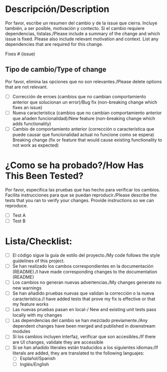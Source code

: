 # Descripción/Description

Por favor, escribe un resumen del cambio y de la issue que cierra. Incluye también, a ser posible, motivación y contecto. Si el cambio requiere dependencias, lístalas./Please include a summary of the change and which issue is fixed. Please also include relevant motivation and context. List any dependencies that are required for this change.

Fixes # (issue)

## Tipo de cambio/Type of change

Por favor, elimina las opciones que no son relevantes./Please delete options that are not relevant.

- [ ] Corrección de erroes (cambios que no cambian comportamiento anterior que solucionan un error)/Bug fix (non-breaking change which fixes an issue)
- [ ] Nueva característica (cambios que no cambian  comportamiento anterior que añaden funcionalidad)/New feature (non-breaking change which adds functionality)
- [ ] Cambio de comportamiento anterior (corrección o característica que puede causar que funcionalidad actual no funcione como se espera) Breaking change (fix or feature that would cause existing functionality to not work as expected)

# ¿Como se ha probado?/How Has This Been Tested?

Por favor, especifica las pruebas que has hecho para verificar los cambios. Facilita instrucciones para que se puedan reproducir./Please describe the tests that you ran to verify your changes. Provide instructions so we can reproduce.

- [ ] Test A
- [ ] Test B

# Lista/Checklist:

- [ ] El código sigue la guía de estilo del proyecto./My code follows the style guidelines of this project.
- [ ] Se han realizado los cambos correspondientes en la documentación (README)./I have made corresponding changes to the documentation (README)
- [ ] Los cambios no generan nuevas advertencias./My changes generate no new warnings
- [ ] Se han añadido pruebas nuevas que validan la corrección o la nueva característica./I have added tests that prove my fix is effective or that my feature works
- [ ] Las nuevas pruebas pasan en local-/ New and existing unit tests pass locally with my changes
- [ ] Las dependencias del cambio se han mezclado previamente./Any dependent changes have been merged and published in downstream modules
- [ ] Si los cambios incluyen interfaz, verificar que son accesibles./If there are UI changes, validate they are accessible
- [ ] Si se han añadido literales están traducidos a los siguientes idiomas:/If literals are added, they are translated to the following languajes:
	- [ ] Esplañol/Spanish
	- [ ] Inglés/English
